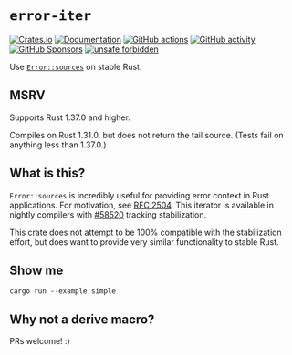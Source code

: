 # `error-iter`

[![Crates.io](https://img.shields.io/crates/v/error-iter)](https://crates.io/crates/error-iter "Crates.io version")
[![Documentation](https://img.shields.io/docsrs/error-iter)](https://docs.rs/error-iter "Documentation")
[![GitHub actions](https://img.shields.io/github/workflow/status/parasyte/error-iter/CI)](https://github.com/parasyte/error-iter/actions "CI")
[![GitHub activity](https://img.shields.io/github/last-commit/parasyte/error-iter)](https://github.com/parasyte/error-iter/commits "Commit activity")
[![GitHub Sponsors](https://img.shields.io/github/sponsors/parasyte)](https://github.com/sponsors/parasyte "Sponsors")
[![unsafe forbidden](https://img.shields.io/badge/unsafe-forbidden-success.svg)](https://github.com/rust-secure-code/safety-dance/)

Use [`Error::sources`](https://doc.rust-lang.org/nightly/std/error/trait.Error.html#method.sources) on stable Rust.

## MSRV

Supports Rust 1.37.0 and higher.

Compiles on Rust 1.31.0, but does not return the tail source. (Tests fail on anything less than 1.37.0.)

## What is this?

`Error::sources` is incredibly useful for providing error context in Rust applications. For motivation, see [RFC 2504](https://github.com/rust-lang/rfcs/blob/master/text/2504-fix-error.md). This iterator is available in nightly compilers with [#58520](https://github.com/rust-lang/rust/issues/58520) tracking stabilization.

This crate does not attempt to be 100% compatible with the stabilization effort, but does want to provide very similar functionality to stable Rust.

## Show me

`cargo run --example simple`

## Why not a derive macro?

PRs welcome! :)
